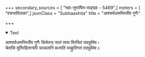 +++
secondary_sources = [ "महा-सुभाषित-सङ्ग्रहः - 5469",]
meters = [ "वसन्ततिलका",]
jsonClass = "Subhaashita"
title = "आश्चर्यधामभिरतीव गुणैः"

+++

<details open><summary>Text</summary>

आश्चर्यधामभिरतीव गुणैः किमेतज् जालं त्वया विरचितं यदपूर्वमेव।  
चेतांसि मूर्तिरहितान्यपि चञ्चलानि बध्नाति यच्छ्रुतिगतं तदपूर्वमेव॥
</details>

